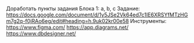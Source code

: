 Доработать пункты задания Блока 1: a, b, c
Задание: https://docs.google.com/document/d/1y5JSe2Vk64ed7c1IE6XRSYfMTzHGm7g2q-f0jRAo6eg/edit#heading=h.9uk02kr00e58
Инструменты:
https://www.figma.com/
https://app.diagrams.net/
https://www.dbdesigner.net/
